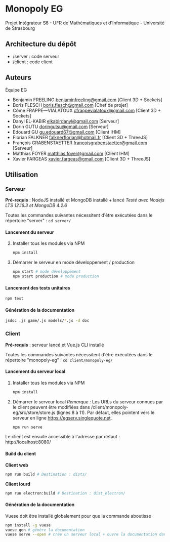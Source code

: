 # Monopoly EG

Projet Intégrateur S6 - UFR de Mathématiques et d'Informatique - Université de Strasbourg

## Architecture du dépôt

- /server : code serveur
- /client : code client

## Auteurs

Équipe EG

- Benjamin FREELING <benjaminfreeling@gmail.com> [Client 3D + Sockets]
- Boris FLESCH <boris.flesch@gmail.com> [Chef de projet]
- Côme FRAPPÉ—VIALATOUX <cfrappevialatoux@gmail.com> [Client 3D + Sockets]
- Danyl EL-KABIR  <elkabirdanyl@gmail.com> [Serveur]
- Dorin GUTU <doringutsu@gmail.com> [Serveur]
- Edouard GU <gu.edouard67@gmail.com> [Client IHM]
- Florian FALKNER <falknerflorian@hotmail.fr> [Client 3D + ThreeJS]
- François GRABENSTAETTER <francoisgrabenstaetter@gmail.com> [Serveur]
- Matthias FOYER <matthias.foyer@gmail.com> [Client IHM]
- Xavier FARGEAS <xavier.fargeas@gmail.com> [Client 3D + ThreeJS]

## Utilisation

### Serveur

**Pré-requis** : NodeJS installé et MongoDB installé + lancé
*Testé avec Nodejs LTS 12.16.3 et MongoDB 4.2.6*

Toutes les commandes suivantes nécessitent d'être exécutées dans le répertoire "server" : `cd server/`

#### Lancement du serveur

2. Installer tous les modules via NPM

   ```bash
   npm install
   ```

3. Démarrer le serveur en mode développement / production

   ```bash
   npm start # mode développement
   npm start production # mode production
   ```

#### Lancement des tests unitaires

```bash
npm test
```

#### Génération de la documentation

```bash
jsdoc .js game/.js models/*.js -d doc
```

### Client

**Pré-requis** : serveur lancé et Vue.js CLI installé

Toutes les commandes suivantes nécessitent d'être exécutées dans le répertoire "monopoly-eg" : `cd client/monopoly-eg/`

#### Lancement du serveur local

1. Installer tous les modules via NPM

   ```bash
   npm install
   ```

2. Démarrer le serveur local
*Remarque :* Les URLs du serveur connues par le client peuvent être modifiées dans /client/monopoly-eg/src/store/store.js (lignes 8 à 11). Par défaut, elles pointent vers le serveur en ligne https://egserv.singlequote.net.

   ```bash
   npm run serve
   ```

Le client est ensuite accessible à l'adresse par défaut : http://localhost:8080/

#### Build du client

**Client web**

```bash
npm run build # Destination : dists/
```

**Client lourd**

```bash
npm run electron:build # Destination : dist_electron/
```

#### Génération de la documentation

Vuese doit être installé globalement pour que la commande aboutisse

```bash
npm install -g vuese
vuese gen # génère la documentation
vuese serve --open # crée un serveur local + ouvre la documentation dans le navigateur
```

